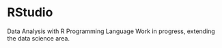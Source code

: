 # RStudio
Data Analysis with R Programming Language
Work in progress, extending the data science area.
